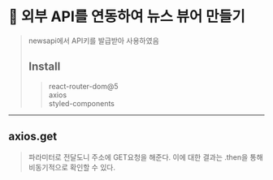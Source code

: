 # 📰 외부 API를 연동하여 뉴스 뷰어 만들기
> newsapi에서 API키를 발급받아 사용하였음 <br>
> ## __Install__
>> react-router-dom@5 <br>
>> axios <br>
>> styled-components

 *** 
## axios.get
> 파라미터로 전달도니 주소에 GET요청을 해준다. 이에 대한 결과는 .then을 통해 비동기적으로 확인할 수 있다.
